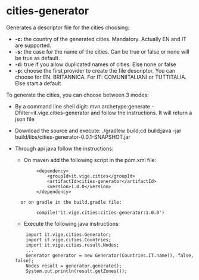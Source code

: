 # cities-generator
Generates a descriptor file for the cities choosing:

- **-c:** the country of the generated cities. Mandatory. Actually EN and IT are supported.
- **-s:** the case for the name of the cities. Can be true or false or none will be true as default.
- **-d:** true if you allow duplicated names of cities. Else none or false
- **-p:** choose the first provider to create the file descriptor. You can choose for EN: BRITANNICA. For IT: COMUNIITALIANI or TUTTITALIA. Else start a default

To generate the cities, you can choose between 3 modes:

- By a command line shell digit: mvn archetype:generate -Dfilter=it.vige.cities-generator and follow the instructions. It will return a json file

- Download the source and execute: ./gradlew build;cd build;java -jar build/libs/cities-generator-0.0.1-SNAPSHOT.jar

- Through api java follow the instructions:
	
	- On maven add the following script in the pom.xml file:
	```
			<dependency>
				<groupId>it.vige.cities</groupId>
				<artifactId>cities-generator</artifactId>
				<version>1.0.0</version>
			</dependency>
	```
		or on gradle in the build.gradle file:
	```
		    compile('it.vige.cities:cities-generator:1.0.0')
	```
	
	- Execute the following java instructions:
	```
		import it.vige.cities.Generator;
		import it.vige.cities.Countries;
		import it.vige.cities.result.Nodes;
		...
		Generator generator = new Generator(Countries.IT.name(), false, false);
		Nodes result = generator.generate();
		System.out.println(result.getZones());
	```
